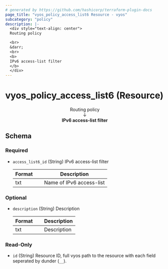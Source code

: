 ```yaml
---
# generated by https://github.com/hashicorp/terraform-plugin-docs
page_title: "vyos_policy_access_list6 Resource - vyos"
subcategory: "policy"
description: |-
  <div style="text-align: center">
  Routing policy

  <br>
  &darr;
  <br>
  <b>
  IPv6 access-list filter
  </b>
  </div>
---
```


# vyos_policy_access_list6 (Resource)

<div style="text-align: center">
Routing policy

<br>
&darr;
<br>
<b>
IPv6 access-list filter
</b>
</div>



<!-- schema generated by tfplugindocs -->
## Schema

### Required

- `access_list6_id` (String) IPv6 access-list filter

    |  Format &emsp; | Description  |
    |----------|---------------|
    |  txt  &emsp; |  Name of IPv6 access-list  |

### Optional

- `description` (String) Description

    |  Format &emsp; | Description  |
    |----------|---------------|
    |  txt  &emsp; |  Description  |

### Read-Only

- `id` (String) Resource ID, full vyos path to the resource with each field seperated by dunder (`__`).
